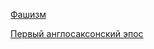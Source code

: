 [Фашизм](%D0%A4%D0%B0%D1%88%D0%B8%D0%B7%D0%BC)

[Первый англосаксонский эпос](%D0%9F%D0%95%D0%A0%D0%92%D0%AB%D0%99%20%D0%90%D0%9D%D0%93%D0%9B%D0%9E%D0%A1%D0%90%D0%9A%D0%A1%D0%9E%D0%9D%D0%A1%D0%9A%D0%98%D0%99%20%D0%AD%D0%9F%D0%9E%D0%A1)